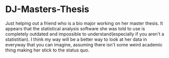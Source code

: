 # DJ-Masters-Thesis

Just helping out a friend who is a bio major working on her master thesis. It appears that the statistical analysis software she was told to use is completely outdated and impossible to understand(especially if you aren't a statistitian). I think my way will be a better way to look at her data in everyway that you can imagine, assuming there isn't some weird academic thing making her stick to the status quo.